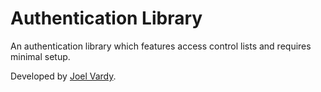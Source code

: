 # Authentication Library

An authentication library which features access control lists and requires minimal setup.

Developed by [Joel Vardy][joelvardy].

  [joelvardy]: https://joelvardy.com/